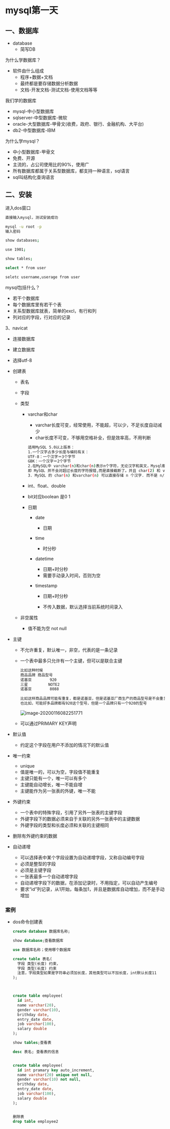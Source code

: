 # mysql第一天

## 一、数据库

- database
  - 简写DB

为什么学数据库？

- 软件由什么组成
  - 程序+数据+文档
  - 最终都是要存储数据分析数据
  - 文档-开发文档-测试文档-使用文档等等

我们学的数据库

- mysql-中小型数据库
- sqlserver-中型数据库-微软
- oracle-大型数据库-甲骨文(收费，政府、银行、金融机构、大平台)
- db2-中型数据库-IBM

为什么学mysql？

- 中小型数据库-甲骨文
- 免费、开源
- 主流的，占公司使用比的90%，使用广
- 所有数据库都属于关系型数据库，都支持一种语言，sql语言
- sql叫结构化查询语言

## 二、安装

进入dos窗口

```sh
直接输入mysql，测试安装成功

mysql -u root -p
输入密码

show databases;

use 1901;

show tables;

select * from user

seletc username,userage from user
```

mysql包括什么？

- 若干个数据库
- 每个数据库里有若干个表
- 关系型数据库就表，简单的excl，有行和列
- 列对应的字段，行对应的记录

3、navicat

- 连接数据库
- 建立数据库
- 选择utf-8
- 创建表

  - 表名

  - 字段

  - 类型

    - varchar和char

      - varchar长度可变，经常使用，不能超，可以少，不足长度自动减少
      - char长度不可变，不够用空格补全，但是效率高，不用判断

      ```sh
      适用MySQL 5.0以上版本：
      1.一个汉字占多少长度与编码有关：
      UTF-8：一个汉字＝3个字节
      GBK：一个汉字＝2个字节
      2.在MySQL中 varchar(n)和char(n)表示n个字符，无论汉字和英文，Mysql都能存入n个字符，仅是实际字节长度有所区别
      即 MySQL 并不会对超过长度的字符报错,而是直接截断了。并且 char(2) 和 varchar(2) 都能存储 2个汉字,或者是两个英文字符。
      3. MySQL 的 char(n) 和varchar(n) 可以直接存储 n 个汉字. 而不是 n/3或者 n/2 个，mysql 屏蔽了具体的存储细节，而直接以实际字符的个数来决定char存储的个数。
      ```

    - int、float、double

    - bit对应boolean  是0 1

    - 日期

      - date

        - 日期

      - time

        - 时分秒

      - datetime

        - 日期+时分秒
        - 需要手动录入时间，否则为空

      - timestamp

        - 日期+时分秒

        - 不传入数据，默认选择当前系统时间录入

  - 非空属性

    - 值不能为空 not null
- 主键

  - 不允许重复，默认唯一，非空，代表的是一条记录

  - 一个表中最多只允许有一个主键，但可以是联合主键

    ```sh
    比如这种时候
    商品品牌 商品型号
    诺基亚        920
    三星         NOTE2
    诺基亚        8088
     
    比如这样商品品牌可能有重复，都是诺基亚，但是诺基亚厂商生产的商品型号是不会重复的
    也比如，可能好多品牌都有920这个型号，但是一个品牌只有一个920的型号
    ```

    ![image-20200116082251771](mysql01/image-20200116082251771.png)

  - 可以通过PRIMARY KEY声明
- 默认值

  - 约定这个字段在用户不添加的情况下的默认值
- 唯一约束

  - unique
  - 值是唯一的，可以为空，字段值不能重复
  - 主键只能有一个，唯一可以有多个
  - 主键能自动增长，唯一不能自增
  - 主键能作为另一张表的外键，唯一不能
- 外键约束

  - 一个表中的特殊字段，引用了另外一张表的主键字段
  - 外键字段下的数据必须来自于关联的另外一张表中的主键数据
  - 外键字段的类型和长度必须和关联的主键相同
- 删除有外键约束的数据
- 自动递增
  - 可以选择表中某个字段设置为自动递增字段，又称自动编号字段
  -  必须是整型的字段
  -  必须是主键字段
  -  一张表最多一个自动递增字段
  -  自动递增字段下的数据，在添加记录时，不用指定，可以自动产生编号
  -   要求“id”列记录，从1开始，每条加1，并且是数据库自动增加，而不是手动增加

### 案例

- dos命令创建表

  ```sql
  create database 数据库名称;
  
  show database;查看数据库
  
  use 数据库名称；使用哪个数据库
  
  create table 表名(
  	字段 类型(长度) 约束，
    字段 类型(长度) 约束
    注意，字段类型如果是字符串必须加长度，其他类型可以不加长度，int默认长度11
  );
  
  
  
  create table employee(
  	id int,
    name varchar(20),
    gender varchar(10),
    brithday date,
    entry_date date,
    job varchar(100),
    salary double
  );
  
  show tables;查看表
  
  desc 表名; 查看表的信息
  
  
  create table employee(
  	id int pramary key auto_increment,
    name varchar(20) unique not null,
    gender varchar(10) not null,
    brithday date,
    entry_date date,
    job varchar(100),
    salary double
  );
  
  
  删除表
  drop table employee2
  ```

  
